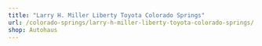 ```yaml
---
title: "Larry H. Miller Liberty Toyota Colorado Springs"
url: /colorado-springs/larry-h-miller-liberty-toyota-colorado-springs/
shop: Autohaus
---
```

